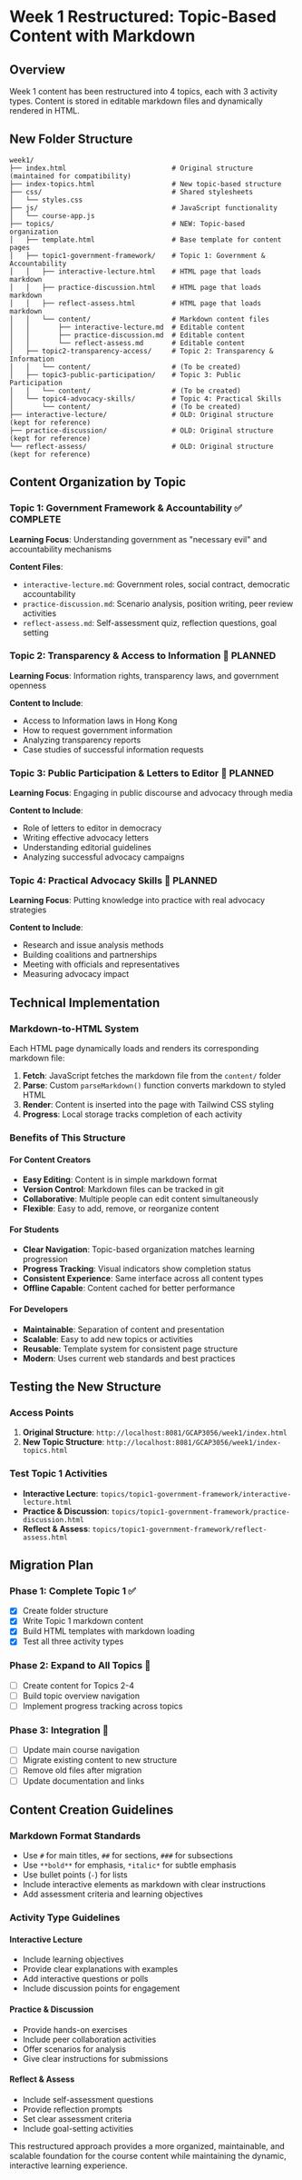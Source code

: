 # Week 1 Restructured: Topic-Based Content with Markdown

## Overview
Week 1 content has been restructured into 4 topics, each with 3 activity types. Content is stored in editable markdown files and dynamically rendered in HTML.

## New Folder Structure

```
week1/
├── index.html                          # Original structure (maintained for compatibility)
├── index-topics.html                   # New topic-based structure
├── css/                                # Shared stylesheets
│   └── styles.css
├── js/                                 # JavaScript functionality
│   └── course-app.js
├── topics/                             # NEW: Topic-based organization
│   ├── template.html                   # Base template for content pages
│   ├── topic1-government-framework/    # Topic 1: Government & Accountability
│   │   ├── interactive-lecture.html    # HTML page that loads markdown
│   │   ├── practice-discussion.html    # HTML page that loads markdown
│   │   ├── reflect-assess.html         # HTML page that loads markdown
│   │   └── content/                    # Markdown content files
│   │       ├── interactive-lecture.md  # Editable content
│   │       ├── practice-discussion.md  # Editable content
│   │       └── reflect-assess.md       # Editable content
│   ├── topic2-transparency-access/     # Topic 2: Transparency & Information
│   │   └── content/                    # (To be created)
│   ├── topic3-public-participation/    # Topic 3: Public Participation
│   │   └── content/                    # (To be created)
│   └── topic4-advocacy-skills/         # Topic 4: Practical Skills
│       └── content/                    # (To be created)
├── interactive-lecture/                # OLD: Original structure (kept for reference)
├── practice-discussion/                # OLD: Original structure (kept for reference)
└── reflect-assess/                     # OLD: Original structure (kept for reference)
```

## Content Organization by Topic

### Topic 1: Government Framework & Accountability ✅ COMPLETE
**Learning Focus**: Understanding government as "necessary evil" and accountability mechanisms

**Content Files**:
- `interactive-lecture.md`: Government roles, social contract, democratic accountability
- `practice-discussion.md`: Scenario analysis, position writing, peer review activities
- `reflect-assess.md`: Self-assessment quiz, reflection questions, goal setting

### Topic 2: Transparency & Access to Information 🔄 PLANNED
**Learning Focus**: Information rights, transparency laws, and government openness

**Content to Include**:
- Access to Information laws in Hong Kong
- How to request government information
- Analyzing transparency reports
- Case studies of successful information requests

### Topic 3: Public Participation & Letters to Editor 🔄 PLANNED
**Learning Focus**: Engaging in public discourse and advocacy through media

**Content to Include**:
- Role of letters to editor in democracy
- Writing effective advocacy letters
- Understanding editorial guidelines
- Analyzing successful advocacy campaigns

### Topic 4: Practical Advocacy Skills 🔄 PLANNED
**Learning Focus**: Putting knowledge into practice with real advocacy strategies

**Content to Include**:
- Research and issue analysis methods
- Building coalitions and partnerships
- Meeting with officials and representatives
- Measuring advocacy impact

## Technical Implementation

### Markdown-to-HTML System
Each HTML page dynamically loads and renders its corresponding markdown file:

1. **Fetch**: JavaScript fetches the markdown file from the `content/` folder
2. **Parse**: Custom `parseMarkdown()` function converts markdown to styled HTML
3. **Render**: Content is inserted into the page with Tailwind CSS styling
4. **Progress**: Local storage tracks completion of each activity

### Benefits of This Structure

#### For Content Creators
- **Easy Editing**: Content is in simple markdown format
- **Version Control**: Markdown files can be tracked in git
- **Collaborative**: Multiple people can edit content simultaneously
- **Flexible**: Easy to add, remove, or reorganize content

#### For Students
- **Clear Navigation**: Topic-based organization matches learning progression
- **Progress Tracking**: Visual indicators show completion status
- **Consistent Experience**: Same interface across all content types
- **Offline Capable**: Content cached for better performance

#### For Developers
- **Maintainable**: Separation of content and presentation
- **Scalable**: Easy to add new topics or activities
- **Reusable**: Template system for consistent page structure
- **Modern**: Uses current web standards and best practices

## Testing the New Structure

### Access Points
1. **Original Structure**: `http://localhost:8081/GCAP3056/week1/index.html`
2. **New Topic Structure**: `http://localhost:8081/GCAP3056/week1/index-topics.html`

### Test Topic 1 Activities
- **Interactive Lecture**: `topics/topic1-government-framework/interactive-lecture.html`
- **Practice & Discussion**: `topics/topic1-government-framework/practice-discussion.html`
- **Reflect & Assess**: `topics/topic1-government-framework/reflect-assess.html`

## Migration Plan

### Phase 1: Complete Topic 1 ✅
- [x] Create folder structure
- [x] Write Topic 1 markdown content
- [x] Build HTML templates with markdown loading
- [x] Test all three activity types

### Phase 2: Expand to All Topics 🔄
- [ ] Create content for Topics 2-4
- [ ] Build topic overview navigation
- [ ] Implement progress tracking across topics

### Phase 3: Integration 🔄
- [ ] Update main course navigation
- [ ] Migrate existing content to new structure
- [ ] Remove old files after migration
- [ ] Update documentation and links

## Content Creation Guidelines

### Markdown Format Standards
- Use `#` for main titles, `##` for sections, `###` for subsections
- Use `**bold**` for emphasis, `*italic*` for subtle emphasis
- Use bullet points (`-`) for lists
- Include interactive elements as markdown with clear instructions
- Add assessment criteria and learning objectives

### Activity Type Guidelines

#### Interactive Lecture
- Include learning objectives
- Provide clear explanations with examples
- Add interactive questions or polls
- Include discussion points for engagement

#### Practice & Discussion
- Provide hands-on exercises
- Include peer collaboration activities
- Offer scenarios for analysis
- Give clear instructions for submissions

#### Reflect & Assess
- Include self-assessment questions
- Provide reflection prompts
- Set clear assessment criteria
- Include goal-setting activities

This restructured approach provides a more organized, maintainable, and scalable foundation for the course content while maintaining the dynamic, interactive learning experience.
